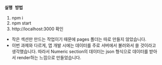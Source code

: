 ### `실행 방법`

1. npm i
2. npm start
3. http://localhost:3000 확인

- 작은 섹션만 만드는 작업이기 때문에 pages 폴더는 따로 만들지 않았습니다.
- 이번 과제와 다르게, 앱 개발 시에는 데이터를 주로 서버에서 불러와서 쓸 것이라고 생각했습니다. 따라서 Numeric section의 데이터는 json 형식으로 데이터를 받아서 render하는 느낌으로 만들었습니다.
